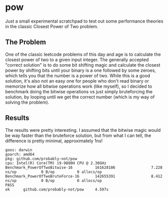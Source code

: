 # pow

Just a small experimental scratchpad to test out some performance theories in the classic Closest Power of Two problem.

## The Problem

One of the classic leetcode problems of this day and age is to calculate the closest power of two to a given input integer. The generally accepted "correct solution" is to do some bit shifting magic and calculate the closest power by shifting bits until your binary is a one followed by some zeroes, which tells you that the number is a power of two. While this is a good solution, it's also not an easy one for people who don't read binary or memorize how all bitwise operations work (like myself), so I decided to benchmark doing the bitwise operations vs just simply bruteforcing the solution, by looping until we get the correct number (which is my way of solving the problem).

## Results

The results were pretty interesting. I assumed that the bitwise magic would be way faster than the bruteforce solution, but from what I can tell, the difference is pretty minimal, approximately 1ns!

```
goos: darwin
goarch: amd64
pkg: github.com/probably-not/pow
cpu: Intel(R) Core(TM) i9-9880H CPU @ 2.30GHz
Benchmark_PowerOfTwoBitwise-16          161628186                7.228 ns/op           0 B/op          0 allocs/op
Benchmark_PowerOfTwoBruteForce-16       142655391                8.412 ns/op           0 B/op          0 allocs/op
PASS
ok      github.com/probably-not/pow     4.597s
```